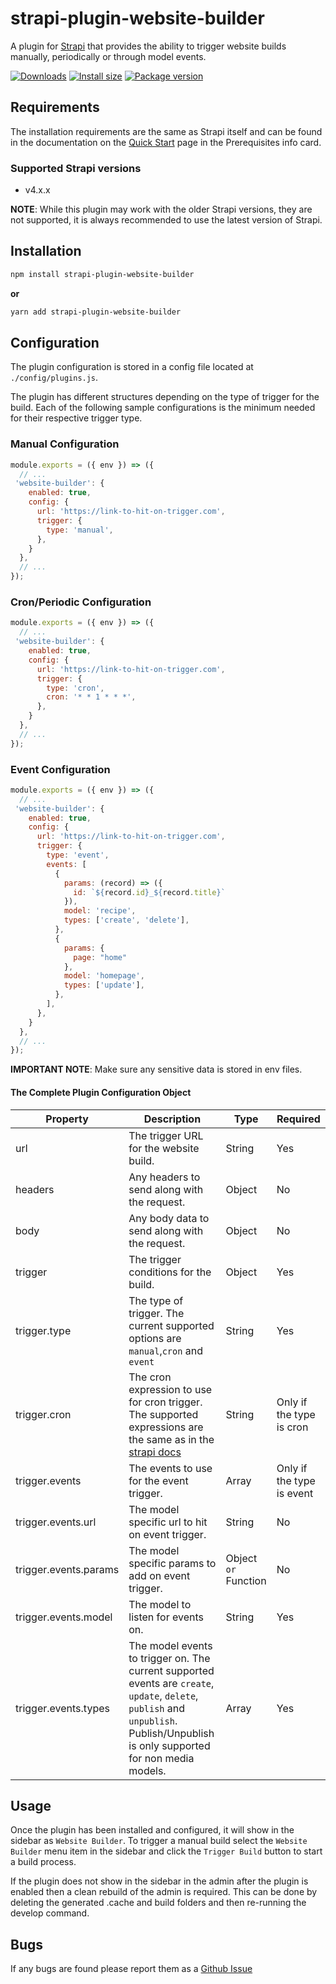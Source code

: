 # strapi-plugin-website-builder

A plugin for [Strapi](https://github.com/strapi/strapi) that provides the ability to trigger website builds manually, periodically or through model events.

[![Downloads](https://img.shields.io/npm/dm/strapi-plugin-website-builder?style=for-the-badge)](https://img.shields.io/npm/dm/strapi-plugin-website-builder?style=for-the-badge)
[![Install size](https://img.shields.io/npm/l/strapi-plugin-website-builder?style=for-the-badge)](https://img.shields.io/npm/l/strapi-plugin-website-builder?style=for-the-badge)
[![Package version](https://img.shields.io/github/v/release/ComfortablyCoding/strapi-plugin-website-builder?style=for-the-badge)](https://img.shields.io/github/v/release/ComfortablyCoding/strapi-plugin-website-builder?style=for-the-badge)

## Requirements

The installation requirements are the same as Strapi itself and can be found in the documentation on the [Quick Start](https://strapi.io/documentation/developer-docs/latest/getting-started/quick-start.html) page in the Prerequisites info card.

### Supported Strapi versions

- v4.x.x

**NOTE**: While this plugin may work with the older Strapi versions, they are not supported, it is always recommended to use the latest version of Strapi.

## Installation

```sh
npm install strapi-plugin-website-builder
```

**or**

```sh
yarn add strapi-plugin-website-builder
```

## Configuration

The plugin configuration is stored in a config file located at `./config/plugins.js`.

The plugin has different structures depending on the type of trigger for the build. Each of the following sample configurations is the minimum needed for their respective trigger type.

### Manual Configuration

```javascript
module.exports = ({ env }) => ({
  // ...
 'website-builder': {
    enabled: true,
    config: {
      url: 'https://link-to-hit-on-trigger.com',
      trigger: {
        type: 'manual',
      },
    }
  },
  // ...
});
```

### Cron/Periodic Configuration

```javascript
module.exports = ({ env }) => ({
  // ...
 'website-builder': {
    enabled: true,
    config: {
      url: 'https://link-to-hit-on-trigger.com',
      trigger: {
        type: 'cron',
        cron: '* * 1 * * *',
      },
    }
  },
  // ...
});
```

### Event Configuration

```javascript
module.exports = ({ env }) => ({
  // ...
 'website-builder': {
    enabled: true,
    config: {
      url: 'https://link-to-hit-on-trigger.com',
      trigger: {
        type: 'event',
        events: [
          {
            params: (record) => ({
              id: `${record.id}_${record.title}`
            }),
            model: 'recipe',
            types: ['create', 'delete'],
          },
          {
            params: {
              page: "home"
            },
            model: 'homepage',
            types: ['update'],
          },
        ],
      },
    }
  },
  // ...
});
```

**IMPORTANT NOTE**: Make sure any sensitive data is stored in env files.

#### The Complete Plugin Configuration  Object

| Property | Description | Type | Required |
| -------- | ----------- | ---- | -------- |
| url | The trigger URL for the website build. | String | Yes |
| headers | Any headers to send along with the request. | Object | No |
| body | Any body data to send along with the request. | Object | No |
| trigger | The trigger conditions for the build.  | Object | Yes |
| trigger.type | The type of trigger. The current supported options are `manual`,`cron` and `event` | String | Yes |
| trigger.cron | The cron expression to use for cron trigger. The supported expressions are the same as in the [strapi docs](https://docs.strapi.io/developer-docs/latest/setup-deployment-guides/configurations/optional/cronjobs.html#cron-jobs) | String | Only if the type is cron |
| trigger.events | The events to use for the event trigger. | Array | Only if the type is event |
| trigger.events.url | The model specific url to hit on event trigger. | String | No |
| trigger.events.params | The model specific params to add on event trigger. | Object `or` Function | No |
| trigger.events.model | The model to listen for events on. | String | Yes |
| trigger.events.types | The model events to trigger on. The current supported events are `create`, `update`, `delete`, `publish` and `unpublish`. Publish/Unpublish is only supported for non media models. | Array | Yes |

## Usage

Once the plugin has been installed and configured, it will show in the sidebar as `Website Builder`.
To trigger a manual build select the `Website Builder` menu item in the sidebar and click
the `Trigger Build` button to start a build process.

If the plugin does not show in the sidebar in the admin after the plugin is enabled then a clean rebuild of the admin is required. This can be done by deleting the generated .cache and build folders and then re-running the develop command.
## Bugs

If any bugs are found please report them as a [Github Issue](https://github.com/ComfortablyCoding/strapi-plugin-website-builder/issues)